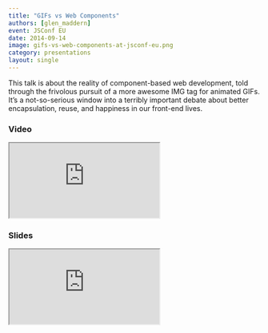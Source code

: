 ```yaml
---
title: "GIFs vs Web Components"
authors: [glen_maddern]
event: JSConf EU
date: 2014-09-14
image: gifs-vs-web-components-at-jsconf-eu.png
category: presentations
layout: single
---
```


This talk is about the reality of component-based web development, told through the frivolous pursuit of a more awesome IMG tag for animated GIFs. It’s a not-so-serious window into a terribly important debate about better encapsulation, reuse, and happiness in our front-end lives.

<!-- Excerpt -->

### Video

<div class="iframe-wrap">
    <iframe src="https://www.youtube.com/embed/i7mrZ_JsA8A" itemprop="video"></iframe>
</div>

### Slides

<div class="iframe-wrap">
    <iframe src="http://geelen.github.io/gifs-vs-web-components/"></iframe>
</div>
